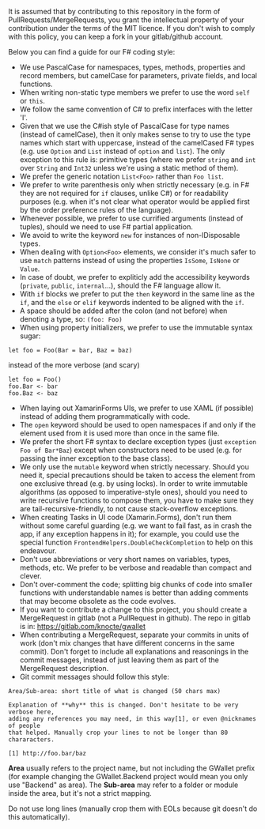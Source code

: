 It is assumed that by contributing to this repository in the form of
PullRequests/MergeRequests, you grant the intellectual property of your
contribution under the terms of the MIT licence.
If you don't wish to comply with this policy, you can keep a fork in your
gitlab/github account.

Below you can find a guide for our F# coding style:

* We use PascalCase for namespaces, types, methods, properties and record
members, but camelCase for parameters, private fields, and local functions.
* When writing non-static type members we prefer to use the word `self` or
`this`.
* We follow the same convention of C# to prefix interfaces with the letter 'I'.
* Given that we use the C#ish style of PascalCase for type names (instead of
camelCase), then it only makes sense to try to use the type names which start
with uppercase, instead of the camelCased F# types (e.g. use `Option` and `List`
instead of `option` and `list`). The only exception to this rule is: primitive
types (where we prefer `string` and `int` over `String` and `Int32` unless we're
using a static method of them).
* We prefer the generic notation `List<Foo>` rather than `Foo list`.
* We prefer to write parenthesis only when strictly necessary (e.g. in F# they
are not required for `if` clauses, unlike C#) or for readability purposes (e.g.
when it's not clear what operator would be applied first by the order preference
rules of the language).
* Whenever possible, we prefer to use currified arguments (instead of tuples),
should we need to use F# partial application.
* We avoid to write the keyword `new` for instances of non-IDisposable types.
* When dealing with `Option<Foo>` elements, we consider it's much safer to use
`match` patterns instead of using the properties `IsSome`, `IsNone` or `Value`.
* In case of doubt, we prefer to expliticly add the accessibility keywords
(`private`, `public`, `internal`...), should the F# language allow it.
* With `if` blocks we prefer to put the `then` keyword in the same line as the
`if`, and the `else` or `elif` keywords indented to be aligned with the `if`.
* A space should be added after the colon (and not before) when denoting a type,
so: `(foo: Foo)`
* When using property initializers, we prefer to use the immutable syntax sugar:
```
let foo = Foo(Bar = bar, Baz = baz)
```
instead of the more verbose (and scary)
```
let foo = Foo()
foo.Bar <- bar
foo.Baz <- baz
```
* When laying out XamarinForms UIs, we prefer to use XAML (if possible) instead
of adding them programmatically with code.
* The `open` keyword should be used to open namespaces if and only if the
element used from it is used more than once in the same file.
* We prefer the short F# syntax to declare exception types (just
`exception Foo of Bar*Baz`) except when constructors need to be used (e.g. for
passing the inner exception to the base class).
* We only use the `mutable` keyword when strictly necessary. Should you need it,
special precautions should be taken to access the element from one exclusive
thread (e.g. by using locks). In order to write immutable algorithms (as opposed
to imperative-style ones), should you need to write recursive functions to
compose them, you have to make sure they are tail-recursive-friendly, to not
cause stack-overflow exceptions.
* When creating Tasks in UI code (Xamarin.Forms), don't run them without some
careful guarding (e.g. we want to fail fast, as in crash the app, if any
exception happens in it); for example, you could use the special function
`FrontendHelpers.DoubleCheckCompletion` to help on this endeavour.
* Don't use abbreviations or very short names on variables, types, methods, etc.
We prefer to be verbose and readable than compact and clever.
* Don't over-comment the code; splitting big chunks of code into smaller
functions with understandable names is better than adding comments that may
become obsolete as the code evolves.
* If you want to contribute a change to this project, you should create a
MergeRequest in gitlab (not a PullRequest in github). The repo in gitlab is in:
https://gitlab.com/knocte/gwallet
* When contributing a MergeRequest, separate your commits in units of work
(don't mix changes that have different concerns in the same commit). Don't
forget to include all explanations and reasonings in the commit messages,
instead of just leaving them as part of the MergeRequest description.
* Git commit messages should follow this style:
```
Area/Sub-area: short title of what is changed (50 chars max)

Explanation of **why** this is changed. Don't hesitate to be very verbose here,
adding any references you may need, in this way[1], or even @nicknames of people
that helped. Manually crop your lines to not be longer than 80 chararacters.

[1] http://foo.bar/baz
```
**Area** usually refers to the project name, but not including the GWallet
prefix (for example changing the GWallet.Backend project would mean you only use
"Backend" as area). The **Sub-area** may refer to a folder or module inside the
area, but it's not a strict mapping.

Do not use long lines (manually crop them with EOLs because git doesn't do this
automatically).

